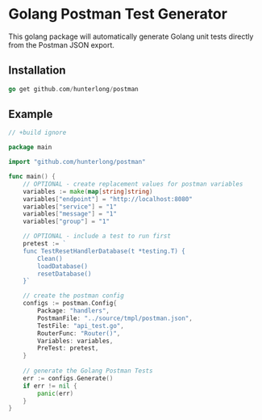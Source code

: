 # Golang Postman Test Generator
This golang package will automatically generate Golang unit tests directly from the Postman JSON export.


## Installation
```go
go get github.com/hunterlong/postman
```

## Example
```go
// +build ignore

package main

import "github.com/hunterlong/postman"

func main() {
    // OPTIONAL - create replacement values for postman variables
    variables := make(map[string]string)
    variables["endpoint"] = "http://localhost:8080"
    variables["service"] = "1"
    variables["message"] = "1"
    variables["group"] = "1"

    // OPTIONAL - include a test to run first 
    pretest := `
    func TestResetHandlerDatabase(t *testing.T) {
        Clean()
        loadDatabase()
        resetDatabase()
    }`

    // create the postman config
    configs := postman.Config{
        Package: "handlers",
        PostmanFile: "../source/tmpl/postman.json",
        TestFile: "api_test.go",
        RouterFunc: "Router()",
        Variables: variables,
        PreTest: pretest,
    }
	
    // generate the Golang Postman Tests
    err := configs.Generate()
    if err != nil {
        panic(err)
    }
}
```